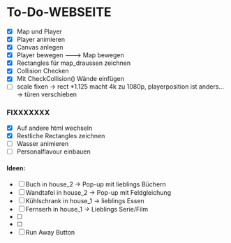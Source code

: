 # To-Do-WEBSEITE

- [x] Map und Player 
- [x] Player animieren
- [x] Canvas anlegen
- [x] Player bewegen ---> Map bewegen
- [x] Rectangles für map_draussen zeichnen
- [x] Collision Checken
- [x] Mit CheckCollision() Wände einfügen
- [ ] scale fixen
-> rect *1.125 macht 4k zu 1080p, playerposition ist anders...
-> türen verschieben

### FIXXXXXXX
- [x] Auf andere html wechseln
- [x] Restliche Rectangles zeichnen
- [ ] Wasser animieren
- [ ] Personalflavour einbauen
#### Ideen:
- [ ] Buch in house_2 -> Pop-up mit lieblings Büchern
- [ ] Wandtafel in house_2 -> Pop-up mit Feldgleichung 
- [ ] Kühlschrank in house_1 -> lieblings Essen
- [ ] Fernserh in house_1 -> Lieblings Serie/Film
- [ ] 
- [ ] 
- [ ] Run Away Button
